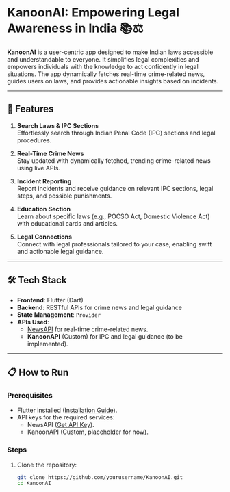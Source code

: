 # KanoonAI: Empowering Legal Awareness in India 📚⚖️

**KanoonAI** is a user-centric app designed to make Indian laws accessible and understandable to everyone. It simplifies legal complexities and empowers individuals with the knowledge to act confidently in legal situations. The app dynamically fetches real-time crime-related news, guides users on laws, and provides actionable insights based on incidents.

---

## 🚀 Features

1. **Search Laws & IPC Sections**  
   Effortlessly search through Indian Penal Code (IPC) sections and legal procedures.  

2. **Real-Time Crime News**  
   Stay updated with dynamically fetched, trending crime-related news using live APIs.

3. **Incident Reporting**  
   Report incidents and receive guidance on relevant IPC sections, legal steps, and possible punishments.  

4. **Education Section**  
   Learn about specific laws (e.g., POCSO Act, Domestic Violence Act) with educational cards and articles.

5. **Legal Connections**  
   Connect with legal professionals tailored to your case, enabling swift and actionable legal guidance.

---

## 🛠️ Tech Stack

- **Frontend**: Flutter (Dart)  
- **Backend**: RESTful APIs for crime news and legal guidance  
- **State Management**: `Provider`  
- **APIs Used**:
  - [NewsAPI](https://newsapi.org/) for real-time crime-related news.  
  - **KanoonAPI** (Custom) for IPC and legal guidance (to be implemented).

---

## 📋 How to Run

### Prerequisites
- Flutter installed ([Installation Guide](https://docs.flutter.dev/get-started/install)).
- API keys for the required services:
  - NewsAPI ([Get API Key](https://newsapi.org/)).
  - KanoonAPI (Custom, placeholder for now).

### Steps

1. Clone the repository:  
   ```bash
   git clone https://github.com/yourusername/KanoonAI.git
   cd KanoonAI
